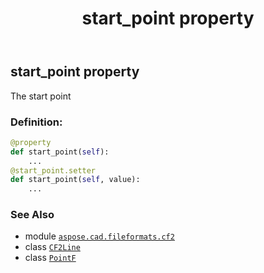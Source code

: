 ﻿---
title: start_point property
second_title: Aspose.CAD for Python via .NET API References
description: 
type: docs
weight: 80
url: /python-net/aspose.cad.fileformats.cf2/cf2line/start_point/
is_root: false
---

## start_point property


The start point
### Definition:
```python
@property
def start_point(self):
    ...
@start_point.setter
def start_point(self, value):
    ...
```

### See Also
* module [`aspose.cad.fileformats.cf2`](../../)
* class [`CF2Line`](/cad/python-net/aspose.cad.fileformats.cf2/cf2line)
* class [`PointF`](/cad/python-net/aspose.cad/pointf)

